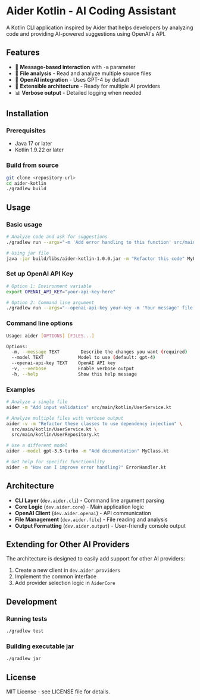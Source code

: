 
# Aider Kotlin - AI Coding Assistant

A Kotlin CLI application inspired by Aider that helps developers by analyzing code and providing AI-powered suggestions using OpenAI's API.

## Features

- 📝 **Message-based interaction** with `-m` parameter
- 🔧 **File analysis** - Read and analyze multiple source files
- 🤖 **OpenAI integration** - Uses GPT-4 by default
- 🎯 **Extensible architecture** - Ready for multiple AI providers
- 📊 **Verbose output** - Detailed logging when needed

## Installation

### Prerequisites
- Java 17 or later
- Kotlin 1.9.22 or later

### Build from source
```bash
git clone <repository-url>
cd aider-kotlin
./gradlew build
```

## Usage

### Basic usage
```bash
# Analyze code and ask for suggestions
./gradlew run --args="-m 'Add error handling to this function' src/main/kotlin/MyFile.kt"

# Using jar file
java -jar build/libs/aider-kotlin-1.0.0.jar -m "Refactor this code" MyFile.kt
```

### Set up OpenAI API Key
```bash
# Option 1: Environment variable
export OPENAI_API_KEY="your-api-key-here"

# Option 2: Command line argument
./gradlew run --args="--openai-api-key your-key -m 'Your message' file.kt"
```

### Command line options

```bash
Usage: aider [OPTIONS] [FILES...]

Options:
  -m, --message TEXT        Describe the changes you want (required)
  --model TEXT             Model to use (default: gpt-4)
  --openai-api-key TEXT    OpenAI API key
  -v, --verbose            Enable verbose output
  -h, --help               Show this help message
```

### Examples

```bash
# Analyze a single file
aider -m "Add input validation" src/main/kotlin/UserService.kt

# Analyze multiple files with verbose output
aider -v -m "Refactor these classes to use dependency injection" \
  src/main/kotlin/UserService.kt \
  src/main/kotlin/UserRepository.kt

# Use a different model
aider --model gpt-3.5-turbo -m "Add documentation" MyClass.kt

# Get help for specific functionality
aider -m "How can I improve error handling?" ErrorHandler.kt
```

## Architecture

- **CLI Layer** (`dev.aider.cli`) - Command line argument parsing
- **Core Logic** (`dev.aider.core`) - Main application logic
- **OpenAI Client** (`dev.aider.openai`) - API communication
- **File Management** (`dev.aider.file`) - File reading and analysis  
- **Output Formatting** (`dev.aider.output`) - User-friendly console output

## Extending for Other AI Providers

The architecture is designed to easily add support for other AI providers:

1. Create a new client in `dev.aider.providers`
2. Implement the common interface
3. Add provider selection logic in `AiderCore`

## Development

### Running tests
```bash
./gradlew test
```

### Building executable jar
```bash
./gradlew jar
```

## License

MIT License - see LICENSE file for details.
